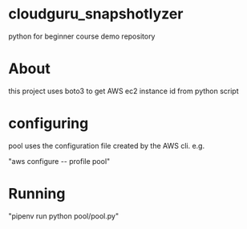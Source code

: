 # cloudguru_snapshotlyzer
python for beginner course demo repository

# About

this project uses boto3 to get AWS ec2 instance id from python script

# configuring

pool uses the configuration file created by the AWS cli. e.g.


"aws configure -- profile pool"

# Running 

"pipenv run python pool/pool.py"


